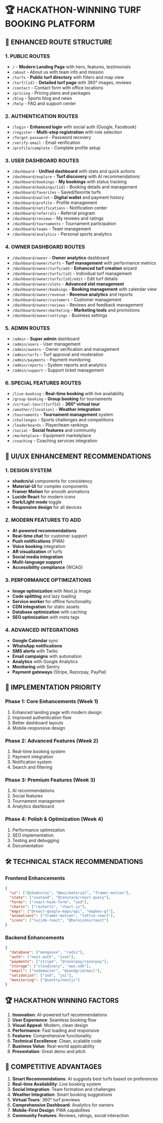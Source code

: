 # 🏆 HACKATHON-WINNING TURF BOOKING PLATFORM

## 🎯 ENHANCED ROUTE STRUCTURE

### **1. PUBLIC ROUTES**
- `/` - **Modern Landing Page** with hero, features, testimonials
- `/about` - About us with team info and mission
- `/turfs` - **Public turf directory** with filters and map view
- `/turf/[id]` - **Detailed turf page** with 360° images, reviews
- `/contact` - Contact form with office locations
- `/pricing` - Pricing plans and packages
- `/blog` - Sports blog and news
- `/help` - FAQ and support center

### **2. AUTHENTICATION ROUTES**
- `/login` - **Enhanced login** with social auth (Google, Facebook)
- `/register` - **Multi-step registration** with role selection
- `/forgot-password` - Password recovery
- `/verify-email` - Email verification
- `/profile/complete` - Complete profile setup

### **3. USER DASHBOARD ROUTES**
- `/dashboard` - **Unified dashboard** with stats and quick actions
- `/dashboard/explore` - **Turf discovery** with AI recommendations
- `/dashboard/bookings` - **My bookings** with status tracking
- `/dashboard/bookings/[id]` - Booking details and management
- `/dashboard/favorites` - Saved/favorite turfs
- `/dashboard/wallet` - **Digital wallet** and payment history
- `/dashboard/profile` - Profile management
- `/dashboard/notifications` - Notification center
- `/dashboard/referrals` - Referral program
- `/dashboard/reviews` - My reviews and ratings
- `/dashboard/tournaments` - Tournament participation
- `/dashboard/teams` - Team management
- `/dashboard/analytics` - Personal sports analytics

### **4. OWNER DASHBOARD ROUTES**
- `/dashboard/owner` - **Owner analytics** dashboard
- `/dashboard/owner/turfs` - **Turf management** with performance metrics
- `/dashboard/owner/turfs/add` - **Enhanced turf creation** wizard
- `/dashboard/owner/turfs/[id]` - Individual turf management
- `/dashboard/owner/turfs/[id]/edit` - Edit turf details
- `/dashboard/owner/slots` - **Advanced slot management**
- `/dashboard/owner/bookings` - **Booking management** with calendar view
- `/dashboard/owner/revenue` - **Revenue analytics** and reports
- `/dashboard/owner/customers` - Customer management
- `/dashboard/owner/reviews` - Reviews and feedback management
- `/dashboard/owner/marketing` - **Marketing tools** and promotions
- `/dashboard/owner/settings` - Business settings

### **5. ADMIN ROUTES**
- `/admin` - **Super admin** dashboard
- `/admin/users` - User management
- `/admin/owners` - Owner verification and management
- `/admin/turfs` - Turf approval and moderation
- `/admin/payments` - Payment monitoring
- `/admin/reports` - System reports and analytics
- `/admin/support` - Support ticket management

### **6. SPECIAL FEATURES ROUTES**
- `/live-booking` - **Real-time booking** with live availability
- `/group-booking` - **Group booking** for tournaments
- `/virtual-tour/[turfId]` - **360° virtual tour**
- `/weather/[location]` - **Weather integration**
- `/tournaments` - **Tournament management** system
- `/challenges` - Sports challenges and competitions
- `/leaderboards` - Player/team rankings
- `/social` - **Social features** and community
- `/marketplace` - Equipment marketplace
- `/coaching` - Coaching services integration

## 🎨 UI/UX ENHANCEMENT RECOMMENDATIONS

### **1. DESIGN SYSTEM**
- **shadcn/ui** components for consistency
- **Material-UI** for complex components
- **Framer Motion** for smooth animations
- **Lucide React** for modern icons
- **Dark/Light mode** toggle
- **Responsive design** for all devices

### **2. MODERN FEATURES TO ADD**
- **AI-powered recommendations**
- **Real-time chat** for customer support
- **Push notifications** (PWA)
- **Voice booking** integration
- **AR visualization** of turfs
- **Social media integration**
- **Multi-language support**
- **Accessibility compliance** (WCAG)

### **3. PERFORMANCE OPTIMIZATIONS**
- **Image optimization** with Next.js Image
- **Code splitting** and lazy loading
- **Service worker** for offline functionality
- **CDN integration** for static assets
- **Database optimization** with caching
- **SEO optimization** with meta tags

### **4. ADVANCED INTEGRATIONS**
- **Google Calendar** sync
- **WhatsApp notifications**
- **SMS alerts** with Twilio
- **Email campaigns** with automation
- **Analytics** with Google Analytics
- **Monitoring** with Sentry
- **Payment gateways** (Stripe, Razorpay, PayPal)

## 🚀 IMPLEMENTATION PRIORITY

### **Phase 1: Core Enhancements (Week 1)**
1. Enhanced landing page with modern design
2. Improved authentication flow
3. Better dashboard layouts
4. Mobile-responsive design

### **Phase 2: Advanced Features (Week 2)**
1. Real-time booking system
2. Payment integration
3. Notification system
4. Search and filtering

### **Phase 3: Premium Features (Week 3)**
1. AI recommendations
2. Social features
3. Tournament management
4. Analytics dashboard

### **Phase 4: Polish & Optimization (Week 4)**
1. Performance optimization
2. SEO implementation
3. Testing and debugging
4. Documentation

## 🛠 TECHNICAL STACK RECOMMENDATIONS

### **Frontend Enhancements**
```json
{
  "ui": ["@shadcn/ui", "@mui/material", "framer-motion"],
  "state": ["zustand", "@tanstack/react-query"],
  "forms": ["react-hook-form", "zod"],
  "charts": ["recharts", "chart.js"],
  "maps": ["@react-google-maps/api", "mapbox-gl"],
  "animations": ["framer-motion", "lottie-react"],
  "icons": ["lucide-react", "@heroicons/react"]
}
```

### **Backend Enhancements**
```json
{
  "database": ["mongoose", "redis"],
  "auth": ["next-auth", "jose"],
  "payments": ["stripe", "@razorpay/razorpay"],
  "storage": ["cloudinary", "aws-sdk"],
  "email": ["nodemailer", "@sendgrid/mail"],
  "validation": ["zod", "joi"],
  "monitoring": ["@sentry/nextjs"]
}
```

## 🏆 HACKATHON WINNING FACTORS

1. **Innovation**: AI-powered turf recommendations
2. **User Experience**: Seamless booking flow
3. **Visual Appeal**: Modern, clean design
4. **Performance**: Fast loading and responsive
5. **Features**: Comprehensive functionality
6. **Technical Excellence**: Clean, scalable code
7. **Business Value**: Real-world applicability
8. **Presentation**: Great demo and pitch

## 🎯 COMPETITIVE ADVANTAGES

1. **Smart Recommendations**: AI suggests best turfs based on preferences
2. **Real-time Availability**: Live booking system
3. **Social Integration**: Team formation and challenges
4. **Weather Integration**: Smart booking suggestions
5. **Virtual Tours**: 360° turf previews
6. **Comprehensive Dashboard**: Analytics for owners
7. **Mobile-First Design**: PWA capabilities
8. **Community Features**: Reviews, ratings, social interaction
